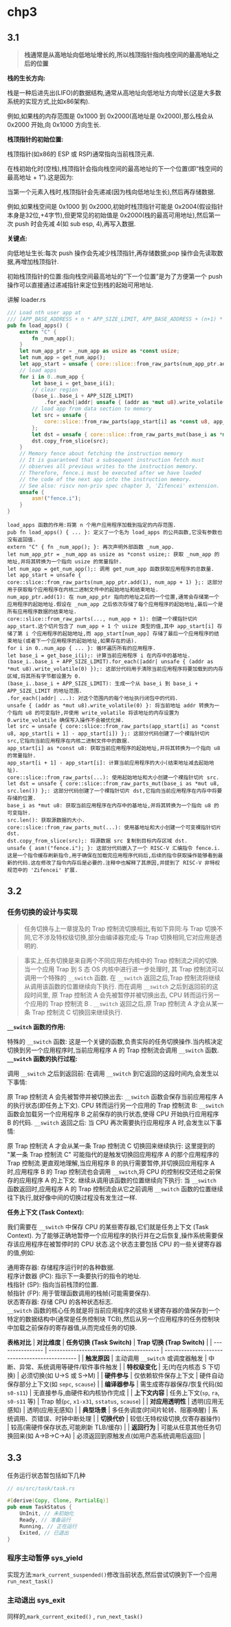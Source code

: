 # chp3

## 3.1
>**栈通常是从高地址向低地址增长的,所以栈顶指针指向栈空间的最高地址之后的位置**

**栈的生长方向:**

栈是一种后进先出(LIFO)的数据结构,通常从高地址向低地址方向增长(这是大多数系统的实现方式,比如x86架构).

例如,如果栈的内存范围是 0x1000 到 0x2000(高地址是 0x2000),那么栈会从 0x2000 开始,向 0x1000 方向生长.

**栈顶指针的初始位置:**

栈顶指针(如x86的 ESP 或 RSP)通常指向当前栈顶元素.

在栈初始化时(空栈),栈顶指针会指向栈空间的最高地址的下一个位置(即“栈空间的最高地址 + 1”).这是因为:

当第一个元素入栈时,栈顶指针会先递减(因为栈向低地址生长),然后再存储数据.

例如,如果栈空间是 0x1000 到 0x2000,初始时栈顶指针可能是 0x2004(假设指针本身是32位,+4字节),但更常见的初始值是 0x2000(栈的最高可用地址),然后第一次 push 时会先减 4(如 sub esp, 4),再写入数据.

**关键点:**

向低地址生长:每次 push 操作会先减少栈顶指针,再存储数据;pop 操作会先读取数据,再增加栈顶指针.

初始栈顶指针的位置:指向栈空间最高地址的“下一个位置”是为了方便第一个 push 操作可以直接通过递减指针来定位到栈的起始可用地址.


讲解 loader.rs

```rust
/// Load nth user app at
/// [APP_BASE_ADDRESS + n * APP_SIZE_LIMIT, APP_BASE_ADDRESS + (n+1) * APP_SIZE_LIMIT).
pub fn load_apps() {
    extern "C" {
        fn _num_app();
    }
    let num_app_ptr = _num_app as usize as *const usize;
    let num_app = get_num_app();
    let app_start = unsafe { core::slice::from_raw_parts(num_app_ptr.add(1), num_app + 1) };
    // load apps
    for i in 0..num_app {
        let base_i = get_base_i(i);
        // clear region
        (base_i..base_i + APP_SIZE_LIMIT)
            .for_each(|addr| unsafe { (addr as *mut u8).write_volatile(0) });
        // load app from data section to memory
        let src = unsafe {
            core::slice::from_raw_parts(app_start[i] as *const u8, app_start[i + 1] - app_start[i])
        };
        let dst = unsafe { core::slice::from_raw_parts_mut(base_i as *mut u8, src.len()) };
        dst.copy_from_slice(src);
    }
    // Memory fence about fetching the instruction memory
    // It is guaranteed that a subsequent instruction fetch must
    // observes all previous writes to the instruction memory.
    // Therefore, fence.i must be executed after we have loaded
    // the code of the next app into the instruction memory.
    // See also: riscv non-priv spec chapter 3, 'Zifencei' extension.
    unsafe {
        asm!("fence.i");
    }
}
```
```
load_apps 函数的作用:将第 n 个用户应用程序加载到指定的内存范围.
pub fn load_apps() { ... }: 定义了一个名为 load_apps 的公共函数,它没有参数也没有返回值.
extern "C" { fn _num_app(); }: 再次声明外部函数 _num_app.
let num_app_ptr = _num_app as usize as *const usize;: 获取 _num_app 的地址,并将其转换为一个指向 usize 的常量指针.
let num_app = get_num_app();: 调用 get_num_app 函数获取应用程序的总数量.
let app_start = unsafe { core::slice::from_raw_parts(num_app_ptr.add(1), num_app + 1) };: 这部分用于获取每个应用程序在内核二进制文件中的起始地址和结束地址.
num_app_ptr.add(1): 在 num_app_ptr 指向的地址之后的一个位置,通常会存储第一个应用程序的起始地址.假设在 _num_app 之后依次存储了每个应用程序的起始地址,最后一个是所有应用程序数据的结束地址.
core::slice::from_raw_parts(..., num_app + 1): 创建一个裸指针切片 app_start.这个切片包含了 num_app + 1 个 usize 类型的值,其中 app_start[i] 存储了第 i 个应用程序的起始地址,而 app_start[num_app] 存储了最后一个应用程序的结束地址(或者下一个应用程序的起始地址,如果存在的话).
for i in 0..num_app { ... }: 循环遍历所有的应用程序.
let base_i = get_base_i(i);: 计算当前应用程序 i 在内存中的基地址.
(base_i..base_i + APP_SIZE_LIMIT).for_each(|addr| unsafe { (addr as *mut u8).write_volatile(0) });: 这部分代码用于清除当前应用程序将要加载到的内存区域,将其所有字节都设置为 0.
(base_i..base_i + APP_SIZE_LIMIT): 生成一个从 base_i 到 base_i + APP_SIZE_LIMIT 的地址范围.
.for_each(|addr| ...): 对这个范围内的每个地址执行闭包中的代码.
unsafe { (addr as *mut u8).write_volatile(0) }: 将当前地址 addr 转换为一个指向 u8 的可变指针,并使用 write_volatile 将该地址的内存设置为 0.write_volatile 确保写入操作不会被优化掉.
let src = unsafe { core::slice::from_raw_parts(app_start[i] as *const u8, app_start[i + 1] - app_start[i]) };: 这部分代码创建了一个裸指针切片 src,它指向当前应用程序在内核二进制文件中的数据.
app_start[i] as *const u8: 获取当前应用程序的起始地址,并将其转换为一个指向 u8 的常量指针.
app_start[i + 1] - app_start[i]: 计算当前应用程序的大小(结束地址减去起始地址).
core::slice::from_raw_parts(...): 使用起始地址和大小创建一个裸指针切片 src.
let dst = unsafe { core::slice::from_raw_parts_mut(base_i as *mut u8, src.len()) };: 这部分代码创建了一个裸指针切片 dst,它指向当前应用程序在内存中将要存储的位置.
base_i as *mut u8: 获取当前应用程序在内存中的基地址,并将其转换为一个指向 u8 的可变指针.
src.len(): 获取源数据的大小.
core::slice::from_raw_parts_mut(...): 使用基地址和大小创建一个可变裸指针切片 dst.
dst.copy_from_slice(src);: 将源数据 src 复制到目标内存区域 dst.
unsafe { asm!("fence.i"); }: 这部分代码嵌入了一个 RISC-V 汇编指令 fence.i.这是一个指令缓存刷新指令,用于确保在加载完应用程序代码后,后续的指令获取操作能够看到最新的代码.这在修改了指令内存后是必要的.注释中也解释了其原因,并提到了 RISC-V 非特权规范中的 'Zifencei' 扩展.
```


## 3.2
### 任务切换的设计与实现

>任务切换与上一章提及的 Trap 控制流切换相比,有如下异同:与 Trap 切换不同,它不涉及特权级切换,部分由编译器完成;与 Trap 切换相同,它对应用是透明的.

>事实上,任务切换是来自两个不同应用在内核中的 Trap 控制流之间的切换. 当一个应用 Trap 到 S 态 OS 内核中进行进一步处理时, 其 Trap 控制流可以调用一个特殊的 `__switch` 函数. 在 `__switch` 返回之后,Trap 控制流将继续从调用该函数的位置继续向下执行. 而在调用 `__switch` 之后到返回前的这段时间里, 原 Trap 控制流 A 会先被暂停并被切换出去, CPU 转而运行另一个应用的 Trap 控制流 B . `__switch` 返回之后,原 Trap 控制流 A 才会从某一条 Trap 控制流 C 切换回来继续执行.

**`__switch` 函数的作用:**

特殊的 `__switch` 函数: 这是一个关键的函数,负责实际的任务切换操作.当内核决定切换到另一个应用程序时,当前应用程序 A 的 Trap 控制流会调用 `__switch` 函数.
**``__switch`` 函数的执行过程:**

调用 ``__switch`` 之后到返回前: 在调用 `__switch` 到它返回的这段时间内,会发生以下事情:

原 Trap 控制流 A 会先被暂停并被切换出去: `__switch` 函数会保存当前应用程序 A 的执行状态(即任务上下文).
CPU 转而运行另一个应用的 Trap 控制流 B: `__switch` 函数会加载另一个应用程序 B 之前保存的执行状态,使得 CPU 开始执行应用程序 B 的代码.
`__switch` 返回之后: 当 CPU 再次需要执行应用程序 A 时,会发生以下事情:

原 Trap 控制流 A 才会从某一条 Trap 控制流 C 切换回来继续执行: 这里提到的 "某一条 Trap 控制流 C" 可能指代的是触发切换回应用程序 A 的那个应用程序的 Trap 控制流.更直观地理解,当应用程序 B 的执行需要暂停,并切换回应用程序 A 时,应用程序 B 的 Trap 控制流也会调用 `__switch`,将 CPU 的控制权交还给之前保存的应用程序 A 的上下文.
继续从调用该函数的位置继续向下执行: 当 `__switch` 函数返回时,应用程序 A 的 Trap 控制流会从它之前调用 `__switch` 函数的位置继续往下执行,就好像中间的切换过程没有发生过一样.

**任务上下文 (Task Context):**

我们需要在 `__switch` 中保存 CPU 的某些寄存器,它们就是任务上下文 (Task Context). 为了能够正确地暂停一个应用程序的执行并在之后恢复,操作系统需要保存该应用程序在被暂停时的 CPU 状态.这个状态主要包括 CPU 的一些关键寄存器的值,例如:

通用寄存器: 存储程序运行时的各种数据.\
程序计数器 (PC): 指示下一条要执行的指令的地址.\
栈指针 (SP): 指向当前栈顶的位置.\
帧指针 (FP): 用于管理函数调用的栈帧(可能需要保存).\
状态寄存器: 存储 CPU 的各种状态标志.\
``__switch`` 函数的核心任务就是将当前应用程序的这些关键寄存器的值保存到一个特定的数据结构中(通常是任务控制块 TCB),然后从另一个应用程序的任务控制块中加载之前保存的寄存器值,从而完成任务的切换.

**表格对比**
| **对比维度**     | **任务切换 (Task Switch)**               | **Trap 切换 (Trap Switch)**                    |
| ---------------- | ---------------------------------------- | ---------------------------------------------- |
| **触发原因**     | 主动调用 ``__switch`` 或调度器触发         | 中断、异常、系统调用等硬件/软件事件触发        |
| **特权级变化**   | 无(均在内核态 S 下切换)                | 必须切换(如 U→S 或 S→M)                      |
| **硬件参与**     | 仅依赖软件保存上下文                     | 硬件自动保存部分上下文(如 `sepc`, `scause`)  |
| **编译器参与**   | 需生成寄存器保存/恢复代码(如 `s0-s11`) | 无直接参与,由硬件和内核协作完成               |
| **上下文内容**   | 任务上下文(`sp`, `ra`, `s0-s11` 等)    | Trap 帧(`pc`, `x1-x31`, `sstatus`, `scause`) |
| **对应用透明性** | 透明(应用无感知)                       | 透明(应用无感知)                             |
| **典型场景**     | 多任务调度(时间片轮转、阻塞唤醒)       | 系统调用、页错误、时钟中断处理                 |
| **切换代价**     | 较低(无特权级切换,仅寄存器操作)       | 较高(需硬件保存状态,可能刷新 TLB/缓存)      |
| **返回行为**     | 可能从任意其他任务切换回来(如 A→B→C→A) | 必须返回到原触发点(如用户态系统调用后返回)   |

## 3.3

任务运行状态暂包括如下几种

```rust
// os/src/task/task.rs

#[derive(Copy, Clone, PartialEq)]
pub enum TaskStatus {
    UnInit, // 未初始化
    Ready, // 准备运行
    Running, // 正在运行
    Exited, // 已退出
}
```

### 程序主动暂停 sys_yield

实现方法:`mark_current_suspended()`修改当前状态,然后尝试切换到下一个应用`run_next_task()`

### 主动退出 sys_exit

同样的,`mark_current_exited()`  , `run_next_task()`





